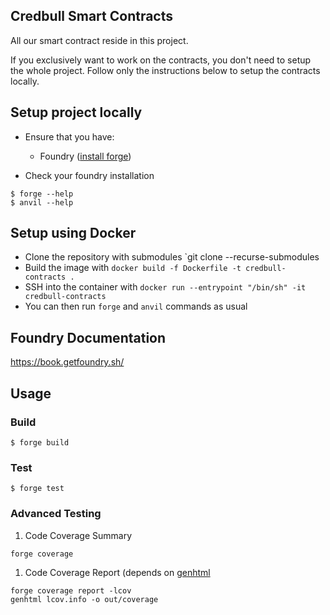 ## Credbull Smart Contracts

All our smart contract reside in this project. 

If you exclusively want to work on the contracts, you don't need to setup the whole project. Follow only the instructions below to setup the contracts locally.

## Setup project locally

- Ensure that you have:
    - Foundry ([install forge](https://book.getfoundry.sh/getting-started/installation))

- Check your foundry installation
```shell
$ forge --help
$ anvil --help
```

## Setup using Docker

- Clone the repository with submodules `git clone --recurse-submodules
- Build the image with `docker build -f Dockerfile -t credbull-contracts .`
- SSH into the container with `docker run --entrypoint "/bin/sh" -it credbull-contracts`
- You can then run `forge` and `anvil` commands as usual

## Foundry Documentation

https://book.getfoundry.sh/

## Usage

### Build

```shell
$ forge build
```

### Test

```shell
$ forge test
```

### Advanced Testing

1. Code Coverage Summary
  ```shell
  forge coverage
  ```
1. Code Coverage Report (depends on [genhtml](https://manpages.ubuntu.com/manpages/focal/man1/genhtml.1.html)
  ```shell
  forge coverage report -lcov
  genhtml lcov.info -o out/coverage
  ```